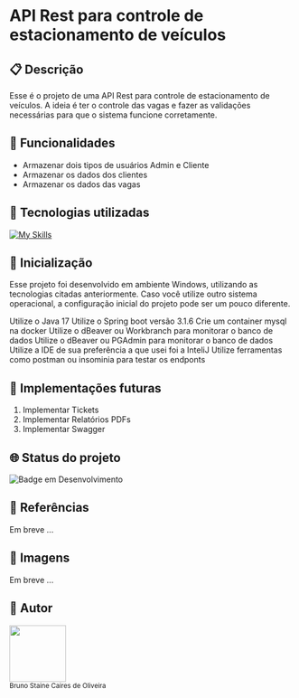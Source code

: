 # API Rest para controle de estacionamento de veículos

## :clipboard: Descrição

Esse é o projeto de uma API Rest para controle de estacionamento de veículos. A ideia é ter o controle das vagas e fazer as validações necessárias para que o sistema funcione corretamente.



## :wrench: Funcionalidades
- Armazenar dois tipos de usuários Admin e Cliente
- Armazenar os dados dos clientes
- Armazenar os dados das vagas


## :open_file_folder: Tecnologias utilizadas
[![My Skills](https://skillicons.dev/icons?i=java,spring,idea,docker,mysql)](https://skillicons.dev)

## :rocket: Inicialização
Esse projeto foi desenvolvido em ambiente Windows, utilizando as tecnologias citadas anteriormente.
Caso você utilize outro sistema operacional, a configuração inicial do projeto pode ser um pouco diferente.

Utilize o Java 17
Utilize o Spring boot versão 3.1.6
Crie um container mysql na docker
Utilize o dBeaver ou Workbranch para monitorar o banco de dados
Utilize o dBeaver ou PGAdmin para monitorar o banco de dados
Utilize a IDE de sua preferência a que usei foi a InteliJ
Utilize ferramentas como postman ou insominia para testar os endponts

## :large_blue_circle: Implementações futuras
1. Implementar Tickets
2. Implementar Relatórios PDFs
3. Implementar Swagger


## :globe_with_meridians: Status do projeto

![Badge em Desenvolvimento](https://img.shields.io/static/v1?label=STATUS&message=EM_DESENVOLVIMENTO&color=blue&style=for-the-badge)

## :mag_right: Referências
Em breve ...

## :open_file_folder: Imagens
Em breve ...

## :construction_worker: Autor
<img src="https://user-images.githubusercontent.com/87622645/157755137-8d22a951-d323-4c33-814e-c0351ebefafe.png" width=100><br>
<sub>Bruno Staine Caires de Oliveira</sub><br>
